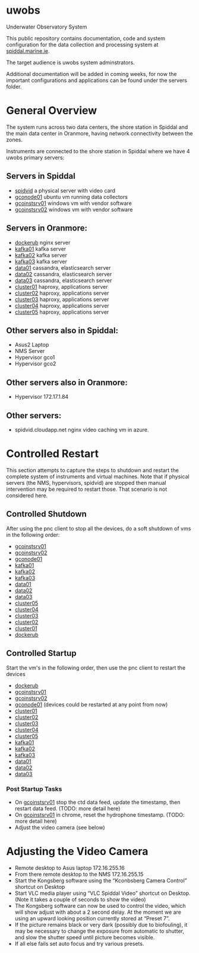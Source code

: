 # uwobs
Underwater Observatory System

This public repository contains documentation, code and system configuration
for the data collection and processing system at <a href="spiddal.marine.ie">
spiddal.marine.ie</a>.

The target audience is uwobs system adminstrators.

Additional documentation will be added in coming weeks, for now the important
configurations and applications can be found under the servers folder.

# General Overview
The system runs across two data centers, the shore station in Spiddal and the
main data center in Oranmore, having network connectivity between the zones.

Instruments are connected to the shore station in Spiddal where we have
4 uwobs primary servers:

## Servers in Spiddal
  * [spidvid](servers/spidvid/) a physical server with video card
  * [gconode01](servers/gconode01/) ubuntu vm running data collectors
  * [gcoinstsrv01](servers/gcoinstsrv01/) windows vm with vendor software
  * [gcoinstsrv02](servers/gcooinstsrv02/) windows vm with vendor software



## Servers in Oranmore:
  * [dockerub](servers/dockerub/) nginx server
  * [kafka01](servers/kafka01/) kafka server
  * [kafka02](servers/kafka02/) kafka server
  * [kafka03](servers/kafka03/) kafka server
  * [data01](servers/data01/) cassandra, elasticsearch server
  * [data02](servers/data02/) cassandra, elasticsearch server
  * [data03](servers/data03/) cassandra, elasticsearch server
  * [cluster01](servers/cluster01) haproxy, applications server
  * [cluster02](servers/cluster02) haproxy, applications server
  * [cluster03](servers/cluster03) haproxy, applications server
  * [cluster04](servers/cluster04) haproxy, applications server
  * [cluster05](servers/cluster05) haproxy, applications server

## Other servers also in Spiddal:
  * Asus2 Laptop
  * NMS Server
  * Hypervisor gco1
  * Hypervisor gco2

## Other servers also in Oranmore:
  * Hypervisor 172.17.1.84

## Other servers:
  * spidvid.cloudapp.net nginx video caching vm in azure.

# Controlled Restart
This section attempts to capture the steps to shutdown and restart the
complete system of instruments and virtual machines. Note that if physical
servers (the NMS, hypervisors, spidvid) are stopped then manual intervention
may be required to restart those. That scenario is not considered here.
## Controlled Shutdown

After using the pnc client to stop all the devices, do a soft shutdown of vms in the following order:
  * [gcoinstsrv01](servers/gcoinstsrv01/)
  * [gcoinstsrv02](servers/gcooinstsrv02/)
  * [gconode01](servers/gconode01/)
  * [kafka01](servers/kafka01/)
  * [kafka02](servers/kafka02/)
  * [kafka03](servers/kafka03/)
  * [data01](servers/data01/)
  * [data02](servers/data02/)
  * [data03](servers/data03/)
  * [cluster05](servers/cluster05)
  * [cluster04](servers/cluster04)
  * [cluster03](servers/cluster03)
  * [cluster02](servers/cluster02)
  * [cluster01](servers/cluster01)
  * [dockerub](servers/dockerub/)


## Controlled Startup
Start the vm's in the following order, then use the pnc client to restart the devices
  * [dockerub](servers/dockerub/)
  * [gcoinstsrv01](servers/gcoinstsrv01/)
  * [gcoinstsrv02](servers/gcooinstsrv02/)
  * [gconode01](servers/gconode01/)
  (devices could be restarted at any point from now)
  * [cluster01](servers/cluster01)
  * [cluster02](servers/cluster02)
  * [cluster03](servers/cluster03)
  * [cluster04](servers/cluster04)
  * [cluster05](servers/cluster05)
  * [kafka01](servers/kafka01/)
  * [kafka02](servers/kafka02/)
  * [kafka03](servers/kafka03/)
  * [data01](servers/data01/)
  * [data02](servers/data02/)
  * [data03](servers/data03/)

### Post Startup Tasks

  * On [gcoinstsrv01](servers/gcoinstsrv01/) stop the ctd  data feed, update
    the timestamp, then restart data feed. (TODO: more detail here)
  * On [gcoinstsrv01](servers/gcoinstsrv01/) in chrome, reset the hydrophone
    timestamp. (TODO: more detail here)
  * Adjust the video camera (see below)

# Adjusting the Video Camera

  * Remote desktop to Asus laptop 172.16.255.16
  * From there remote desktop to the NMS 172.16.255.15
  * Start the Kongsberg software using the “Kconbsberg Camera Control” shortcut on Desktop
  * Start VLC media player using “VLC Spiddal Video” shortcut on Desktop. (Note it takes a couple of seconds to show the video)
  * The Kongsberg software can now be used to control the video, which will show adjust with about a 2 second delay.  At the moment we are using an upward looking position currently stored at “Preset 7”.
  * If the picture remains black or very dark (possibly due to biofouling), it may be necessary to change the exposure from automatic to shutter, and slow the shutter speed until picture becomes visible.
  * If all else fails set auto focus and try various presets.

